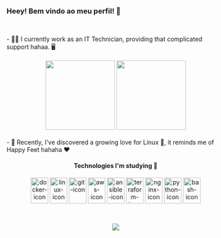 
### Heey! Bem vindo ao meu perfil! 🐧
##
<br/>
- 👨‍💻 I currently work as an IT Technician, providing that complicated support hahaa. 🖥️ 
<br/>
<br/>

<div align="center">
 
  <img height="160em" src="https://github-readme-stats.vercel.app/api?username=daantascaio&show_icons=true&theme=react&include_all_commits=true&count_private=true"/>
  <img height="160em" src="https://github-readme-stats.vercel.app/api/top-langs/?username=daantascaio&layout=compact&langs_count=16&theme=react"/>
</div>
<br/>
- 🥰 Recently, I've discovered a growing love for Linux 🐧, it reminds me of Happy Feet hahaha ❤️
<br/>
<div  align="center"> 
    <h4 align="center"> Technologies I'm studying 📁</h4>
    <img align="center" height="60" width="40" alt="docker-icon"  src="https://cdn.jsdelivr.net/gh/devicons/devicon/icons/docker/docker-plain.svg">
    <img align="center" height="60" width="40" alt="linux-icon" src="https://cdn.jsdelivr.net/gh/devicons/devicon/icons/linux/linux-original.svg">
    <img align="center" height="60" width="40" alt="git-icon" src="https://cdn.jsdelivr.net/gh/devicons/devicon/icons/git/git-plain.svg">
    <img align="center" height="60" width="40" alt="aws-icon" src="https://cdn.jsdelivr.net/gh/devicons/devicon/icons/amazonwebservices/amazonwebservices-original.svg">
    <img align="center" height="60" width="40" alt="ansible-icon" src="https://cdn.jsdelivr.net/gh/devicons/devicon/icons/ansible/ansible-original.svg">
    <img align="center" height="60" width="40" alt="terraform-icon" src="https://cdn.jsdelivr.net/gh/devicons/devicon/icons/terraform/terraform-original.svg">
    <img align="center" height="60" width="40" alt="nginx-icon" src="https://cdn.jsdelivr.net/gh/devicons/devicon/icons/nginx/nginx-original.svg"> 
    <img align="center" height="60" width="40" alt="python-icon" src="https://cdn.jsdelivr.net/gh/devicons/devicon/icons/python/python-original.svg" />
    <img align="center" height="60" width="40" alt="bash-icon" src="https://cdn.jsdelivr.net/gh/devicons/devicon/icons/bash/bash-plain.svg" />
          
          
  </div>

  <br/>

##
      
<div align="center"> 
  <a href="https://www.linkedin.com/in/caio-dantas-2a0652228" target="_blank"><img src="https://img.shields.io/badge/-LinkedIn-%230077B5?style=for-the-badge&logo=linkedin&logoColor=white" target="_blank"></a>  
</div>
  

